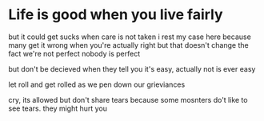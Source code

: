 # Life is good when you live fairly

but it could get sucks when care is not taken
i rest my case here because many get it wrong when you're actually right
but that doesn't change the fact we're not perfect
nobody is perfect

but don't be decieved when they tell you it's easy, actually not is ever easy 

let roll and get rolled as we pen down our grieviances

cry, its allowed but don't share tears because some mosnters do't like to see tears. they might hurt you
